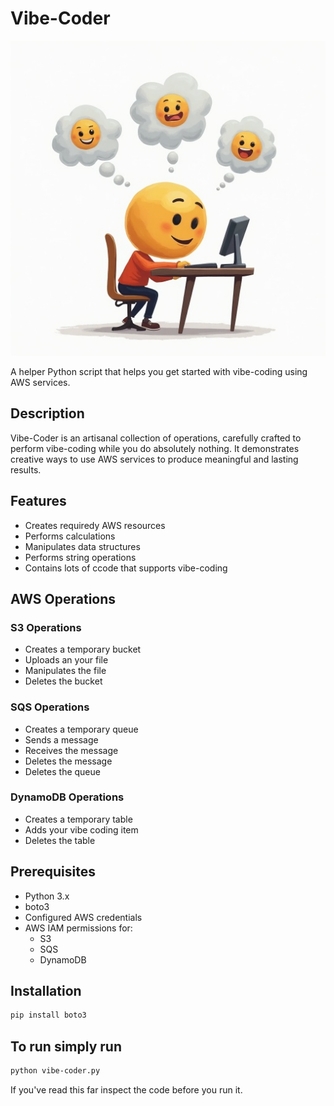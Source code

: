 # Vibe-Coder

![Vibe-Coder Logo](assets/vibe-coding-asistant.jpg)

A helper Python script that helps you get started with vibe-coding using AWS services.

## Description

Vibe-Coder is an artisanal collection of operations, carefully crafted to perform vibe-coding while you do absolutely nothing. It demonstrates creative ways to use AWS services to produce meaningful and lasting results.

## Features

- Creates requiredy AWS resources
- Performs calculations
- Manipulates data structures
- Performs string operations
- Contains lots of ccode that supports vibe-coding

## AWS Operations

### S3 Operations
- Creates a temporary bucket
- Uploads an your file
- Manipulates the file
- Deletes the bucket

### SQS Operations
- Creates a temporary queue
- Sends a message
- Receives the message
- Deletes the message
- Deletes the queue

### DynamoDB Operations
- Creates a temporary table
- Adds your vibe coding item
- Deletes the table

## Prerequisites

- Python 3.x
- boto3
- Configured AWS credentials
- AWS IAM permissions for:
  - S3
  - SQS
  - DynamoDB

## Installation

```bash
pip install boto3
```

## To run simply run

```bash
python vibe-coder.py
```

If you've read this far inspect the code before you run it.
